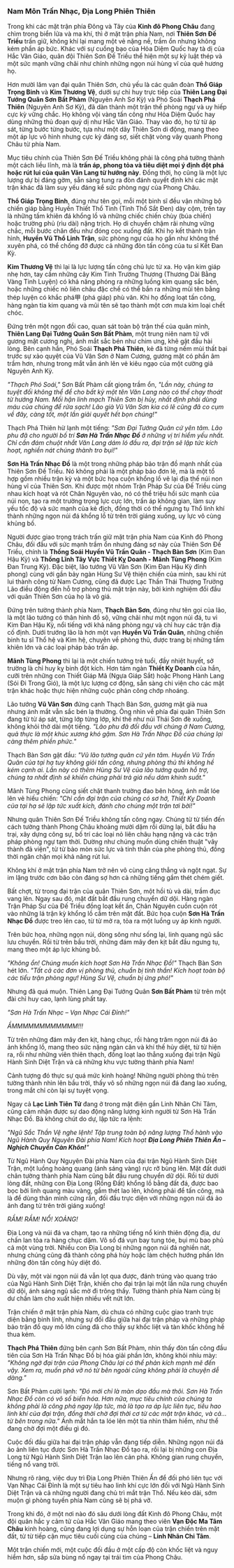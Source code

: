### Nam Môn Trấn Nhạc, Địa Long Phiên Thiên

Trong khi các mặt trận phía Đông và Tây của **Kinh đô Phong Châu** đang chìm trong biển lửa và ma khí, thì ở mặt trận phía Nam, nơi **Thiên Sơn Đế Triều** trấn giữ, không khí lại mang một vẻ nặng nề, trầm ổn nhưng không kém phần áp bức. Khác với sự cuồng bạo của Hỏa Diệm Quốc hay tà dị của Hắc Vân Giáo, quân đội Thiên Sơn Đế Triều thể hiện một sự kỷ luật thép và một sức mạnh vững chãi như chính những ngọn núi hùng vĩ của quê hương họ.

Hơn mười lăm vạn đại quân Thiên Sơn, chủ yếu là các quân đoàn **Thổ Giáp Trọng Binh** và **Kim Thương Vệ**, dưới sự chỉ huy trực tiếp của **Thiên Lang Đại Tướng Quân Sơn Bất Phàm** (Nguyên Anh Sơ Kỳ) và Phó Soái **Thạch Phá Thiên** (Nguyên Anh Sơ Kỳ), đã dàn thành một trận thế phòng ngự và uy hiếp cực kỳ vững chắc. Họ không vội vàng tấn công như Hỏa Diệm Quốc hay dùng những thủ đoạn quỷ dị như Hắc Vân Giáo. Thay vào đó, họ từ từ áp sát, từng bước từng bước, tựa như một dãy Thiên Sơn di động, mang theo một áp lực vô hình nhưng cực kỳ đáng sợ, siết chặt vòng vây quanh Phong Châu từ phía Nam.

Mục tiêu chính của Thiên Sơn Đế Triều không phải là công phá tường thành một cách liều lĩnh, mà là **trấn áp, phong tỏa và tiêu diệt mọi ý định đột phá hoặc rút lui của quân Văn Lang từ hướng này**. Đồng thời, họ cũng là một lực lượng dự bị đáng gờm, sẵn sàng tung ra đòn đánh quyết định khi các mặt trận khác đã làm suy yếu đáng kể sức phòng ngự của Phong Châu.

**Thổ Giáp Trọng Binh**, đúng như tên gọi, mỗi một binh sĩ đều vận những bộ chiến giáp bằng Huyền Thiết Thổ Tinh (Tinh Thổ Sắt Đen) dày cộm, trên tay là những tấm khiên đá khổng lồ và những chiếc chiến chùy (búa chiến) hoặc trường phủ (rìu dài) nặng trịch. Họ di chuyển chậm rãi nhưng vững chắc, mỗi bước chân đều như đóng cọc xuống đất. Khi họ kết thành trận hình, **Huyền Vũ Thổ Linh Trận**, sức phòng ngự của họ gần như không thể xuyên phá, có thể chống đỡ được cả những đòn tấn công của tu sĩ Kết Đan Kỳ.

**Kim Thương Vệ** thì lại là lực lượng tấn công chủ lực từ xa. Họ vận kim giáp nhẹ hơn, tay cầm những cây Kim Tinh Trường Thương (Thương Dài Bằng Vàng Tinh Luyện) có khả năng phóng ra những luồng kim quang sắc bén, hoặc những chiếc nỏ liên châu đặc chế có thể bắn ra những mũi tên bằng thép luyện có khắc phá甲 (phá giáp) phù văn. Khi họ đồng loạt tấn công, hàng ngàn tia kim quang và mũi tên sẽ tạo thành một cơn mưa kim loại chết chóc.

Đứng trên một ngọn đồi cao, quan sát toàn bộ trận thế của quân mình, **Thiên Lang Đại Tướng Quân Sơn Bất Phàm**, một trung niên nam tử với gương mặt cương nghị, ánh mắt sắc bén như chim ưng, khẽ gật đầu hài lòng. Bên cạnh hắn, Phó Soái **Thạch Phá Thiên**, kẻ đã từng nếm mùi thất bại trước sự xảo quyệt của Vũ Vân Sơn ở Nam Cương, gương mặt có phần âm trầm hơn, nhưng trong mắt vẫn ánh lên vẻ kiêu ngạo của một cường giả Nguyên Anh Kỳ.

_"Thạch Phó Soái,"_ Sơn Bất Phàm cất giọng trầm ổn, _"Lần này, chúng ta tuyệt đối không thể để cho bất kỳ một tên Văn Lang nào có thể chạy thoát từ hướng Nam. Mối hận linh mạch Thiên Sơn bị hủy, nhất định phải dùng máu của chúng để rửa sạch! Lão già Vũ Vân Sơn kia có lẽ cũng đã co cụm về đây, càng tốt, một lần giải quyết hết bọn chúng!"_

Thạch Phá Thiên hừ lạnh một tiếng: _"Sơn Đại Tướng Quân cứ yên tâm. Lão phu đã cho người bố trí **Sơn Hà Trấn Nhạc Đồ** ở những vị trí hiểm yếu nhất. Chỉ cần đám chuột nhắt Văn Lang dám ló đầu ra, đại trận sẽ lập tức kích hoạt, nghiền nát chúng thành tro bụi!"_

**Sơn Hà Trấn Nhạc Đồ** là một trong những pháp bảo trận đồ mạnh nhất của Thiên Sơn Đế Triều. Nó không phải là một pháp bảo đơn lẻ, mà là một tổ hợp gồm nhiều trận kỳ và một bức họa cuộn khổng lồ vẽ lại địa thế núi non hùng vĩ của Thiên Sơn. Khi được một nhóm Trận Pháp Sư của Đế Triều cùng nhau kích hoạt và rót Chân Nguyên vào, nó có thể triệu hồi sức mạnh của núi non, tạo ra một trường trọng lực cực lớn, trấn áp không gian, làm suy yếu tốc độ và sức mạnh của kẻ địch, đồng thời có thể ngưng tụ Thổ linh khí thành những ngọn núi đá khổng lồ từ trên trời giáng xuống, uy lực vô cùng khủng bố.

Người được giao trọng trách trấn giữ mặt trận phía Nam của Kinh đô Phong Châu, đối đầu với sức mạnh trầm ổn nhưng đáng sợ này của Thiên Sơn Đế Triều, chính là **Thống Soái Huyền Vũ Trấn Quân - Thạch Bàn Sơn** (Kim Đan Hậu Kỳ) và **Thống Lĩnh Tây Vực Thiết Kỵ Doanh - Mãnh Tùng Phong** (Kim Đan Trung Kỳ). Đặc biệt, lão tướng Vũ Vân Sơn (Kim Đan Hậu Kỳ đỉnh phong) cùng với gần bảy ngàn Hùng Sư Vệ thiện chiến của mình, sau khi rút lui thành công từ Nam Cương, cũng đã được Lạc Thần Thái Thượng Trưởng Lão điều động đến hỗ trợ phòng thủ mặt trận này, bởi kinh nghiệm đối đầu với quân Thiên Sơn của họ là vô giá.

Đứng trên tường thành phía Nam, **Thạch Bàn Sơn**, đúng như tên gọi của lão, là một lão tướng có thân hình đồ sộ, vững chãi như một ngọn núi đá, tu vi Kim Đan Hậu Kỳ, nổi tiếng với khả năng phòng ngự và chỉ huy các trận địa cố định. Dưới trướng lão là hơn một vạn **Huyền Vũ Trấn Quân**, những chiến binh tu sĩ Thổ hệ và Kim hệ, chuyên về phòng thủ, được trang bị những tấm khiên lớn và các loại pháp bảo trấn áp.

**Mãnh Tùng Phong** thì lại là một chiến tướng trẻ tuổi, đầy nhiệt huyết, sở trường là chỉ huy kỵ binh đột kích. Hơn tám ngàn **Thiết Kỵ Doanh** của hắn, cưỡi trên những con Thiết Giáp Mã (Ngựa Giáp Sắt) hoặc Phong Hành Lang (Sói Đi Trong Gió), là một lực lượng cơ động, sẵn sàng chi viện cho các mặt trận khác hoặc thực hiện những cuộc phản công chớp nhoáng.

Lão tướng **Vũ Vân Sơn** đứng cạnh Thạch Bàn Sơn, gương mặt già nua nhưng ánh mắt vẫn sắc bén lạ thường. Ông nhìn về phía đại quân Thiên Sơn đang từ từ áp sát, từng lớp từng lớp, khí thế như núi Thái Sơn đè xuống, không khỏi thở dài một tiếng. _"Lão phu đã đối đầu với chúng ở Nam Cương, quả thực là một khúc xương khó gặm. Sơn Hà Trấn Nhạc Đồ của chúng lại càng thêm phiền phức."_

Thạch Bàn Sơn gật đầu: _"Vũ lão tướng quân cứ yên tâm. Huyền Vũ Trấn Quân của tại hạ tuy không giỏi tấn công, nhưng phòng thủ thì không hề kém cạnh ai. Lần này có thêm Hùng Sư Vệ của lão tướng quân hỗ trợ, chúng ta nhất định sẽ khiến chúng phải trả giá nếu dám khinh suất."_

Mãnh Tùng Phong cũng siết chặt thanh trường đao bên hông, ánh mắt lóe lên vẻ hiếu chiến: _"Chỉ cần đại trận của chúng có sơ hở, Thiết Kỵ Doanh của tại hạ sẽ lập tức xuất kích, đánh cho chúng một trận tơi bời!"_

Nhưng quân Thiên Sơn Đế Triều không tấn công ngay. Chúng từ từ tiến đến cách tường thành Phong Châu khoảng mười dặm rồi dừng lại, bắt đầu hạ trại, xây dựng công sự, bố trí các loại nỏ liên châu hạng nặng và các trận pháp phòng ngự tạm thời. Dường như chúng muốn dùng chiến thuật "vây thành đả viện", từ từ bào mòn sức lực và tinh thần của phe phòng thủ, đồng thời ngăn chặn mọi khả năng rút lui.

Không khí ở mặt trận phía Nam trở nên vô cùng căng thẳng và ngột ngạt. Sự im lặng trước cơn bão còn đáng sợ hơn cả những tiếng gầm thét chém giết.

Bất chợt, từ trong đại trận của quân Thiên Sơn, một hồi tù và dài, trầm đục vang lên. Ngay sau đó, mặt đất bắt đầu rung chuyển dữ dội. Hàng ngàn Trận Pháp Sư của Đế Triều đồng loạt kết ấn, Chân Nguyên cuồn cuộn rót vào những lá trận kỳ khổng lồ cắm trên mặt đất. Bức họa cuộn **Sơn Hà Trấn Nhạc Đồ** được treo lên cao, từ từ mở ra, tỏa ra một luồng uy áp kinh người.

Trên bức họa, những ngọn núi, dòng sông như sống lại, linh quang ngũ sắc lưu chuyển. Rồi từ trên bầu trời, những đám mây đen kịt bắt đầu ngưng tụ, mang theo một áp lực khủng bố.

_"Không ổn! Chúng muốn kích hoạt Sơn Hà Trấn Nhạc Đồ!"_ Thạch Bàn Sơn hét lớn. _"Tất cả các đơn vị phòng thủ, chuẩn bị tinh thần! Kích hoạt toàn bộ các tiểu trận phòng ngự! Hùng Sư Vệ, chuẩn bị ứng phó!"_

Nhưng đã quá muộn. Thiên Lang Đại Tướng Quân **Sơn Bất Phàm** từ trên một đài chỉ huy cao, lạnh lùng phất tay.

_"Sơn Hà Trấn Nhạc – Vạn Nhạc Cái Đỉnh!"_

_ẦMMMMMMMMMMMM!!!_

Từ trên những đám mây đen kịt, hàng chục, rồi hàng trăm ngọn núi đá ảo ảnh khổng lồ, mang theo sức nặng ngàn cân và khí thế hủy diệt, từ từ hiện ra, rồi như những viên thiên thạch, đồng loạt lao thẳng xuống đại trận Ngũ Hành Sinh Diệt Trận và cả những khu vực tường thành phía Nam!

Cảnh tượng đó thực sự quá mức kinh hoàng! Những người phòng thủ trên tường thành nhìn lên bầu trời, thấy vô số những ngọn núi đá đang lao xuống, trong mắt chỉ còn lại sự tuyệt vọng.

Ngay cả **Lạc Linh Tiên Tử** đang ở trong mật điện gần Linh Nhãn Chi Tâm, cũng cảm nhận được sự dao động năng lượng kinh người từ Sơn Hà Trấn Nhạc Đồ. Bà không chút do dự, lập tức ra lệnh:

_"Ngũ Sắc Thần Vệ nghe lệnh! Tập trung toàn bộ năng lượng Thổ hành vào Ngũ Hành Quy Nguyên Đài phía Nam! Kích hoạt **Địa Long Phiên Thiên Ấn – Nghịch Chuyển Càn Khôn!**"_

Từ Ngũ Hành Quy Nguyên Đài phía Nam của đại trận Ngũ Hành Sinh Diệt Trận, một luồng hoàng quang (ánh sáng vàng) rực rỡ bùng lên. Mặt đất dưới chân tường thành phía Nam cũng bắt đầu rung chuyển dữ dội. Rồi từ dưới lòng đất, những con Địa Long (Rồng Đất) khổng lồ bằng đất đá, được bao bọc bởi linh quang màu vàng, gầm thét lao lên, không phải để tấn công, mà là để dùng thân mình cứng rắn, đối đầu trực diện với những ngọn núi đá ảo ảnh đang từ trên trời giáng xuống!

_RẦM! RẦM! NỔ! XOẢNG!_

Địa Long và núi đá va chạm, tạo ra những tiếng nổ kinh thiên động địa, dư chấn lan tỏa ra hàng chục dặm. Vô số đá vụn bay tung tóe, bụi mù bao phủ cả một vùng trời. Nhiều con Địa Long bị những ngọn núi đá nghiền nát, nhưng chúng cũng đã thành công phá hủy hoặc làm chệch hướng phần lớn những đòn tấn công hủy diệt đó.

Dù vậy, một vài ngọn núi đá vẫn lọt qua được, đánh trúng vào quang tráo của Ngũ Hành Sinh Diệt Trận, khiến cho đại trận lại một lần nữa rung chuyển dữ dội, ánh sáng ngũ sắc mờ đi trông thấy. Tường thành phía Nam cũng bị dư chấn làm cho xuất hiện nhiều vết nứt lớn.

Trận chiến ở mặt trận phía Nam, dù chưa có những cuộc giao tranh trực diện bằng binh lính, nhưng sự đối đầu giữa hai đại trận pháp và những pháp bảo trận đồ quy mô lớn cũng đã cho thấy sự khốc liệt và tàn khốc không hề thua kém.

**Thạch Phá Thiên** đứng bên cạnh Sơn Bất Phàm, nhìn thấy đòn tấn công đầu tiên của Sơn Hà Trấn Nhạc Đồ bị hóa giải phần lớn, không khỏi nhíu mày: _"Không ngờ đại trận của Phong Châu lại có thể phản kích mạnh mẽ đến vậy. Xem ra, muốn phá vỡ nó từ bên ngoài cũng không phải là chuyện dễ dàng."_

Sơn Bất Phàm cười lạnh: _"Đó mới chỉ là màn dạo đầu mà thôi. Sơn Hà Trấn Nhạc Đồ còn có vô số biến hóa. Hơn nữa, mục tiêu chính của chúng ta không phải là công phá ngay lập tức, mà là tạo ra áp lực liên tục, tiêu hao linh khí của đại trận, đồng thời chờ đợi thời cơ từ các mặt trận khác, và cả... từ bên trong nữa."_ Ánh mắt hắn ta lóe lên một tia nhìn thâm hiểm, như thể đang chờ đợi một điều gì đó.

Cuộc đối đầu giữa hai đại trận pháp vẫn đang tiếp diễn. Những ngọn núi đá ảo ảnh liên tục được Sơn Hà Trấn Nhạc Đồ tạo ra, rồi lại bị những con Địa Long từ Ngũ Hành Sinh Diệt Trận lao lên cản phá. Không gian rung chuyển, tiếng nổ vang trời.

Nhưng rõ ràng, việc duy trì Địa Long Phiên Thiên Ấn để đối phó liên tục với Vạn Nhạc Cái Đỉnh là một sự tiêu hao linh khí cực lớn đối với Ngũ Hành Sinh Diệt Trận và cả những người đang chủ trì mắt trận Thổ. Nếu kéo dài, sớm muộn gì phòng tuyến phía Nam cũng sẽ bị phá vỡ.

Trong khi đó, ở một nơi nào đó sâu dưới lòng đất Kinh đô Phong Châu, một đội quân hắc y cảm tử của Hắc Vân Giáo mang theo viên **Vạn Độc Ma Tâm Châu** kinh hoàng, cũng đang lợi dụng sự hỗn loạn của trận chiến trên mặt đất, từ từ tiếp cận mục tiêu cuối cùng của chúng – **Linh Nhãn Chi Tâm**.

Một trận chiến mới, một cuộc đối đầu ở một cấp độ còn khốc liệt và nguy hiểm hơn, sắp sửa bùng nổ ngay tại trái tim của Phong Châu.

